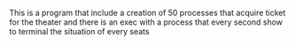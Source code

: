 This is a program that include a creation of 50 processes that acquire ticket for the theater and there is an exec with a process that every second show to terminal the situation of every seats
